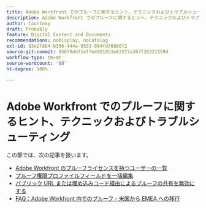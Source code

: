 ```yaml
---
title: Adobe Workfront でのプルーフに関するヒント、テクニックおよびトラブルシューティング
description: Adobe Workfront でのプルーフに関するヒント、テクニックおよびトラブルシューティング
author: Courtney
draft: Probably
feature: Digital Content and Documents
recommendations: noDisplay, noCatalog
exl-id: 83e2f884-b396-444e-9533-864fd78880f2
source-git-commit: 95679dd71ef7e4991853e63573a387f26321159d
workflow-type: tm+mt
source-wordcount: '68'
ht-degree: 100%

---
```


# Adobe Workfront でのプルーフに関するヒント、テクニックおよびトラブルシューティング

この節では、次の記事を扱います。

* [Adobe Workfront のプルーフライセンスを持つユーザーの一覧](../../../review-and-approve-work/proofing/tips-tricks-and-troubleshooting/report-which-users-have-proofing-license-in-wf.md)
* [プルーフ権限プロファイルフィールドを一括編集](../../../review-and-approve-work/proofing/tips-tricks-and-troubleshooting/edit-proof-profile-bulk.md)
* [パブリック URL または埋め込みコード経由によるプルーフの共有を無効にする](../../../review-and-approve-work/proofing/tips-tricks-and-troubleshooting/disable-public-proofs.md)
* [FAQ：Adobe Workfront 内でのプルーフ - 米国から EMEA への移行](../../../review-and-approve-work/proofing/tips-tricks-and-troubleshooting/faq-proofing-in-wf-us-to-emea-migration.md)

